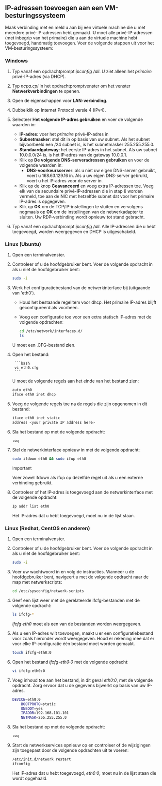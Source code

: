 ## <a name="a-nameos-configaadd-ip-addresses-to-a-vm-operating-system"></a><a name="os-config"></a>IP-adressen toevoegen aan een VM-besturingssysteem

Maak verbinding met en meld u aan bij een virtuele machine die u met meerdere privé-IP-adressen hebt gemaakt. U moet alle privé-IP-adressen (met inbegrip van het primaire) die u aan de virtuele machine hebt toegevoegd, handmatig toevoegen. Voer de volgende stappen uit voor het VM-besturingssysteem:

### <a name="windows"></a>Windows

1. Typ vanaf een opdrachtprompt *ipconfig /all*.  U ziet alleen het *primaire* privé-IP-adres (via DHCP).
2. Typ *ncpa.cpl* in het opdrachtpromptvenster om het venster **Netwerkverbindingen** te openen.
3. Open de eigenschappen voor **LAN-verbinding**.
4. Dubbelklik op Internet Protocol versie 4 (IPv4).
5. Selecteer **Het volgende IP-adres gebruiken** en voer de volgende waarden in:

    * **IP-adres**: voer het *primaire* privé-IP-adres in
    * **Subnetmasker**: stel dit in op basis van uw subnet. Als het subnet bijvoorbeeld een /24 subnet is, is het subnetmasker 255.255.255.0.
    * **Standaardgateway**: het eerste IP-adres in het subnet. Als uw subnet 10.0.0.0/24 is, is het IP-adres van de gateway 10.0.0.1.
    * Klik op **De volgende DNS-serveradressen gebruiken** en voer de volgende waarden in:
        * **DNS-voorkeursserver**: als u niet uw eigen DNS-server gebruikt, voert u 168.63.129.16 in.  Als u uw eigen DNS-server gebruikt, voert u het IP-adres voor de server in.
    * Klik op de knop **Geavanceerd** en voeg extra IP-adressen toe. Voeg elk van de secundaire privé-IP-adressen die in stap 8 worden vermeld, toe aan de NIC met hetzelfde subnet dat voor het primaire IP-adres is opgegeven.
    * Klik op **OK** om de TCP/IP-instellingen te sluiten en vervolgens nogmaals op **OK** om de instellingen van de netwerkadapter te sluiten. Uw RDP-verbinding wordt opnieuw tot stand gebracht.
6. Typ vanaf een opdrachtprompt *ipconfig /all*. Alle IP-adressen die u hebt toegevoegd, worden weergegeven en DHCP is uitgeschakeld.
    
### <a name="linux-ubuntu"></a>Linux (Ubuntu)

1. Open een terminalvenster.
2. Controleer of u de hoofdgebruiker bent. Voer de volgende opdracht in als u niet de hoofdgebruiker bent:

    ```bash
    sudo -i
    ```

3. Werk het configuratiebestand van de netwerkinterface bij (uitgaande van 'eth0').

    * Houd het bestaande regelitem voor dhcp. Het primaire IP-adres blijft geconfigureerd als voorheen.
    * Voeg een configuratie toe voor een extra statisch IP-adres met de volgende opdrachten:

        ```bash
        cd /etc/network/interfaces.d/
        ls
        ```

    U moet een .CFG-bestand zien.
4. Open het bestand:

        ```bash
        vi eth0.cfg
        ```

    U moet de volgende regels aan het einde van het bestand zien:

    ```bash
    auto eth0
    iface eth0 inet dhcp
    ```

5. Voeg de volgende regels toe na de regels die zijn opgenomen in dit bestand:

    ```bash
    iface eth0 inet static
    address <your private IP address here>
    ```

6. Sla het bestand op met de volgende opdracht:

    ```bash
    :wq
    ```

7. Stel de netwerkinterface opnieuw in met de volgende opdracht:

    ```bash
    sudo ifdown eth0 && sudo ifup eth0
    ```

    > [!IMPORTANT]
    > Voer zowel ifdown als ifup op dezelfde regel uit als u een externe verbinding gebruikt.
    >

8. Controleer of het IP-adres is toegevoegd aan de netwerkinterface met de volgende opdracht:

    ```bash
    Ip addr list eth0
    ```

    Het IP-adres dat u hebt toegevoegd, moet nu in de lijst staan.
    
### <a name="linux-redhat-centos-and-others"></a>Linux (Redhat, CentOS en anderen)

1. Open een terminalvenster.
2. Controleer of u de hoofdgebruiker bent. Voer de volgende opdracht in als u niet de hoofdgebruiker bent:

    ```bash
    sudo -i
    ```

3. Voer uw wachtwoord in en volg de instructies. Wanneer u de hoofdgebruiker bent, navigeert u met de volgende opdracht naar de map met netwerkscripts:

    ```bash
    cd /etc/sysconfig/network-scripts
    ```

4. Geef een lijst weer met de gerelateerde ifcfg-bestanden met de volgende opdracht:

    ```bash
    ls ifcfg-*
    ```

    *ifcfg eth0* moet als een van de bestanden worden weergegeven.

5. Als u een IP-adres wilt toevoegen, maakt u er een configuratiebestand voor zoals hieronder wordt weergegeven. Houd er rekening mee dat er voor elke IP-configuratie één bestand moet worden gemaakt.

    ```bash
    touch ifcfg-eth0:0
    ```

6. Open het bestand *ifcfg-eth0:0* met de volgende opdracht:

    ```bash
    vi ifcfg-eth0:0
    ```

7. Voeg inhoud toe aan het bestand, in dit geval *eth0:0*, met de volgende opdracht. Zorg ervoor dat u de gegevens bijwerkt op basis van uw IP-adres.

    ```bash
    DEVICE=eth0:0
        BOOTPROTO=static
        ONBOOT=yes
        IPADDR=192.168.101.101
        NETMASK=255.255.255.0

    ```

8. Sla het bestand op met de volgende opdracht:

    ```bash
    :wq
    ```

9. Start de netwerkservices opnieuw op en controleer of de wijzigingen zijn toegepast door de volgende opdrachten uit te voeren:

    ```bash
    /etc/init.d/network restart
    ifconfig
    ```

    Het IP-adres dat u hebt toegevoegd, *eth0:0*, moet nu in de lijst staan die wordt opgehaald.


<!--HONumber=Feb17_HO1-->


